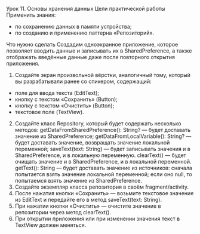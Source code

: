 Урок 11. Основы хранения данных
Цели практической работы
Применить знания:
- по сохранению данных в памяти устройства;
- по созданию и применению паттерна «Репозиторий».


Что нужно сделать
Создадим одноэкранное приложение, которое позволяет вводить данные и записывать их в SharedPreference, а также отображать введённые данные даже после повторного открытия приложения.
1. Создайте экран произвольной вёрстки, аналогичный тому, который вы разрабатывали ранее со спикером, содержащий:
- поле для ввода текста (EditText);
- кнопку c текстом «Сохранить» (Button);
- кнопку с текстом «Очистить» (Button);
- текстовое поле (TextView).
2. Создайте класс Repository, который будет содержать несколько методов:
getDataFromSharedPreference(): String? — будет доставать значение из SharedPreference;
getDataFromLocalVariable(): String? — будет доставать значение, возвращать значение локальной переменной;
saveText(text: String) — будет записывать значения и в SharedPreference, и в локальную переменную.
clearText() — будет очищать значение и в SharedPreference, и в локальной переменной.
getText(): String — будет доставать значение из источников: сначала попытается взять значение локальной переменной; если оно null, то попытаемся взять значение из SharedPreference.
3. Создайте экземпляр класса репозитория в своём fragment/activity.
4. После нажатия кнопки «Сохранить» — возьмите текстовое значение из EditText и передайте его в метод saveText(text: String).
5. При нажатии кнопки «Очистить» — очистите значение в репозитории через метод clearText().
6. При открытии приложения или при изменении значения текст в TextView должен меняться.

